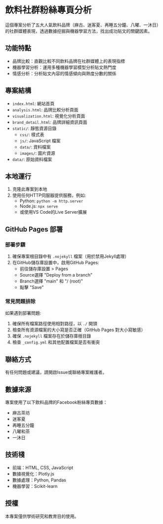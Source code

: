 # 飲料社群粉絲專頁分析

這個專案分析了五大人氣飲料品牌（麻古、迷客夏、再睡五分鐘、八曜、一沐日）的社群媒體表現，透過數據挖掘與機器學習方法，找出成功貼文的關鍵因素。

## 功能特點

- 品牌比較：直觀比較不同飲料品牌在社群媒體上的表現指標
- 機器學習分析：運用多種機器學習模型分析貼文熱門度
- 情感分析：分析貼文內容的情感傾向與熱度分數的關係

## 專案結構

- `index.html`: 網站首頁
- `analysis.html`: 品牌比較分析頁面
- `visualization.html`: 視覺化分析頁面
- `brand_detail.html`: 品牌詳細資訊頁面
- `static/`: 靜態資源目錄
  - `css/`: 樣式表
  - `js/`: JavaScript 檔案
  - `data/`: 資料檔案
  - `images/`: 圖片資源
- `data/`: 原始資料檔案

## 本地運行

1. 克隆此專案到本地
2. 使用任何HTTP伺服器提供服務，例如:
   - Python: `python -m http.server`
   - Node.js: `npx serve`
   - 或使用VS Code的Live Server擴展

## GitHub Pages 部署

### 部署步驟

1. 確保專案根目錄中有 `.nojekyll` 檔案（用於禁用Jekyll處理）
2. 在GitHub儲存庫設置中，啟用GitHub Pages:
   - 前往儲存庫設置 > Pages
   - Source選擇 "Deploy from a branch"
   - Branch選擇 "main" 和 "/ (root)"
   - 點擊 "Save"

### 常見問題排除

如果遇到部署問題:

1. 確保所有檔案路徑使用相對路徑，以 `./` 開頭
2. 檢查所有資源檔案的大小寫是否正確（GitHub Pages 對大小寫敏感）
3. 確保 `.nojekyll` 檔案存在於儲存庫根目錄
4. 檢查 `_config.yml` 和其他配置檔案是否有衝突

## 聯絡方式

有任何問題或建議，請開啟Issue或聯絡專案維護者。

## 數據來源

專案使用了以下飲料品牌的Facebook粉絲專頁數據：
- 麻古茶坊
- 迷客夏
- 再睡五分鐘
- 八曜和茶
- 一沐日

## 技術棧

- 前端：HTML, CSS, JavaScript
- 數據視覺化：Plotly.js
- 數據處理：Python, Pandas
- 機器學習：Scikit-learn

## 授權

本專案僅供學術研究和教育目的使用。